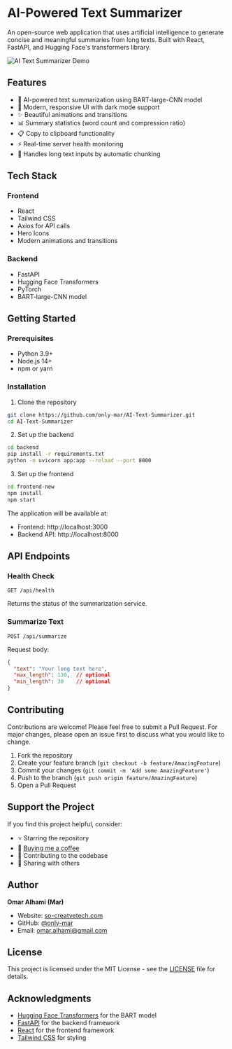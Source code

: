 # AI-Powered Text Summarizer

An open-source web application that uses artificial intelligence to generate concise and meaningful summaries from long texts. Built with React, FastAPI, and Hugging Face's transformers library.

![AI Text Summarizer Demo](demo-screenshot.png)

## Features

- 🤖 AI-powered text summarization using BART-large-CNN model
- 🎨 Modern, responsive UI with dark mode support
- ✨ Beautiful animations and transitions
- 📊 Summary statistics (word count and compression ratio)
- 📋 Copy to clipboard functionality
- ⚡ Real-time server health monitoring
- 🔄 Handles long text inputs by automatic chunking

## Tech Stack

### Frontend
- React
- Tailwind CSS
- Axios for API calls
- Hero Icons
- Modern animations and transitions

### Backend
- FastAPI
- Hugging Face Transformers
- PyTorch
- BART-large-CNN model

## Getting Started

### Prerequisites
- Python 3.9+
- Node.js 14+
- npm or yarn

### Installation

1. Clone the repository
```bash
git clone https://github.com/only-mar/AI-Text-Summarizer.git
cd AI-Text-Summarizer
```

2. Set up the backend
```bash
cd backend
pip install -r requirements.txt
python -m uvicorn app:app --reload --port 8000
```

3. Set up the frontend
```bash
cd frontend-new
npm install
npm start
```

The application will be available at:
- Frontend: http://localhost:3000
- Backend API: http://localhost:8000

## API Endpoints

### Health Check
```
GET /api/health
```
Returns the status of the summarization service.

### Summarize Text
```
POST /api/summarize
```
Request body:
```json
{
  "text": "Your long text here",
  "max_length": 130,  // optional
  "min_length": 30    // optional
}
```

## Contributing

Contributions are welcome! Please feel free to submit a Pull Request. For major changes, please open an issue first to discuss what you would like to change.

1. Fork the repository
2. Create your feature branch (`git checkout -b feature/AmazingFeature`)
3. Commit your changes (`git commit -m 'Add some AmazingFeature'`)
4. Push to the branch (`git push origin feature/AmazingFeature`)
5. Open a Pull Request

## Support the Project

If you find this project helpful, consider:

- ⭐ Starring the repository
- 🍕 [Buying me a coffee](https://www.buymeacoffee.com/onlymar)
- 🐛 Contributing to the codebase
- 📢 Sharing with others

## Author

**Omar Alhami (Mar)**
- Website: [so-creatvetech.com](https://so-creatvetech.com)
- GitHub: [@only-mar](https://github.com/only-mar)
- Email: omar.alhami@gmail.com

## License

This project is licensed under the MIT License - see the [LICENSE](LICENSE) file for details.

## Acknowledgments

- [Hugging Face Transformers](https://huggingface.co/transformers/) for the BART model
- [FastAPI](https://fastapi.tiangolo.com/) for the backend framework
- [React](https://reactjs.org/) for the frontend framework
- [Tailwind CSS](https://tailwindcss.com/) for styling
